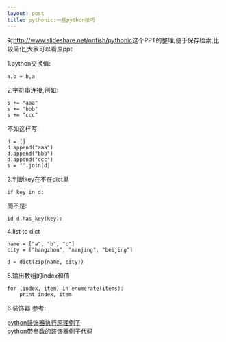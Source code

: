 ```yaml
---
layout: post
title: pythonic:一些python技巧
---
```


对<http://www.slideshare.net/nnfish/pythonic>这个PPT的整理,便于保存检索,比较简化,大家可以看原ppt

1.python交换值:

    a,b = b,a


2.字符串连接,例如:

    s += "aaa"
    s += "bbb"
    s += "ccc"
不如这样写:

    d = []
    d.append("aaa")
    d.append("bbb")
    d.append("ccc")
    s = "".join(d)


3.判断key在不在dict里

    if key in d:
而不是:

    id d.has_key(key):


4.list to dict

    name = ["a", "b", "c"]
    city = ["hangzhou", "nanjing", "beijing"]
    
    d = dict(zip(name, city))


5.输出数组的index和值

    for (index, item) in enumerate(items):
        print index, item


6.装饰器 参考:

[python装饰器执行原理例子][1]<br>
[python带参数的装饰器例子代码][2]

 [1]: http://www.codeif.com/topic/911
 [2]: http://www.codeif.com/topic/994